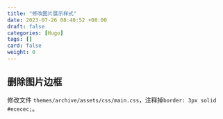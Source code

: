 ```yaml
---
title: "修改图片展示样式"
date: 2023-07-26 08:40:52 +08:00
draft: false
categories: [Hugo]
tags: []
card: false
weight: 0
---
```


## 删除图片边框

修改文件 `themes/archive/assets/css/main.css`，注释掉`border: 3px solid #ececec;`。


